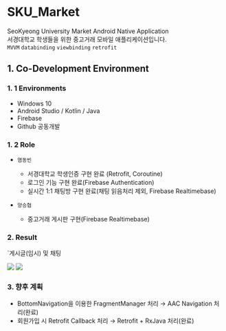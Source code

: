 # SKU_Market   
SeoKyeong University Market Android Native Application   
서경대학교 학생들을 위한 중고거래 모바일 애플리케이션입니다.  
`MVVM` `databinding` `viewbinding` `retrofit`

## 1. Co-Development Environment  
### 1. 1 Environments
- Windows 10
- Android Studio / Kotlin / Java
- Firebase
- Github 공동개발

### 1. 2 Role
- `염동빈`
  - 서경대학교 학생인증 구현 완료 (Retrofit, Coroutine)
  - 로그인 기능 구현 완료(Firebase Authentication)
  - 실시간 1:1 채팅방 구현 완료(채팅 읽음처리 제외, Firebase Realtimebase)
  
- `양승협`
  - 중고거래 게시판 구현(Firebase Realtimebase)
  
### 2. Result
`게시글(임시) 및 채팅
<p align="left">
  <image src="https://user-images.githubusercontent.com/77912766/228895611-86339746-9482-4f82-9a8e-4994d46c50fe.gif"/>
  <image src="https://user-images.githubusercontent.com/77912766/228895643-c50a6432-f8f4-4b2a-a54d-501586667622.gif"/>
</p>

### 3. 향후 계획
- BottomNavigation을 이용한 FragmentManager 처리 → AAC Navigation 처리(완료)
- 회원가입 시 Retrofit Callback 처리 → Retrofit + RxJava 처리(완료)
